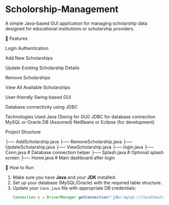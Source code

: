 # Scholorship-Management

A simple Java-based GUI application for managing scholarship data designed for educational institutions or scholarship providers.

🚀 Features
 
 Login Authentication
 
 Add New Scholarships
 
 Update Existing Scholarship Details
 
 Remove Scholarships
 
 View All Available Scholarships
 
 User-friendly Swing-based GUI
 
 Database connectivity using JDBC

Technologies Used
 Java (Swing for GUI)
 JDBC for database connection
 MySQL or Oracle DB (Assumed)
 NetBeans or Eclipse (for development)

Project Structure

├── AddScholarship.java
├── RemoveScholarship.java
├── UpdateScholarship.java
├── ViewScholarship.java
├── login.java
├── Conn.java # Database connection helper
├── Splash.java # Optional splash screen
├── Home.java # Main dashboard after login

🔧 How to Run

1. Make sure you have **Java** and your **JDK** installed.
2. Set up your database (MySQL/Oracle) with the required table structure.
3. Update your `Conn.java` file with appropriate DB credentials:
   ```java
   Connection c = DriverManager.getConnection("jdbc:mysql://localhost:3306/scholarship_db", "root", "password");
